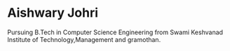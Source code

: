 # Aishwary Johri
Pursuing B.Tech in Computer Science Engineering from Swami Keshvanad Institute of Technology,Management and gramothan.
